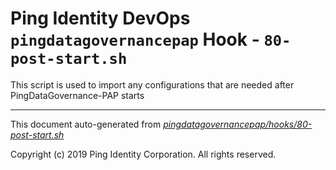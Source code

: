 
# Ping Identity DevOps `pingdatagovernancepap` Hook - `80-post-start.sh`
This script is used to import any configurations that are
needed after PingDataGovernance-PAP starts

---
This document auto-generated from _[pingdatagovernancepap/hooks/80-post-start.sh](https://github.com/pingidentity/pingidentity-docker-builds/blob/master/pingdatagovernancepap/hooks/80-post-start.sh)_

Copyright (c)  2019 Ping Identity Corporation. All rights reserved.
